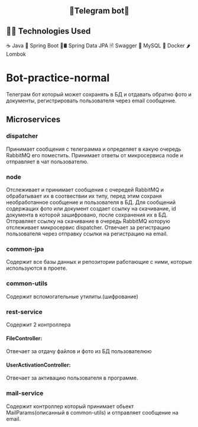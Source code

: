 <h2 align="center">👾Telegram bot👾</h2>

## 👩‍💻 Technologies Used
☕ Java
🌱 Spring Boot
🌱🛢️ Spring Data JPA
🗎 Swagger
🐬 MySQL
🐋 Docker
🌶️ Lombok

# Bot-practice-normal
Телеграм бот который может сохранять в БД и отдавать обратно фото и документы, регистрировать пользователя через email сообщение.

## Microservices

### dispatcher
Принимает сообщения с телеграмма и определяет в какую очередь RabbitMQ его поместить.
Принимает ответы от микросервиса node и отправляет в чат пользователю.

### node
Отслеживает и принимает сообщения с очередей RabbitMQ и обрабатывает их в соотвествии их типу, перед этим сохраня необработанное сообщение и пользователя в БД.
Для сообщений содержащих фото или документ создает ссылку на скачивание, id документа в которой зашифровано, после сохранения их в БД. Отправляет ссылку на скачивание в очередь RabbitMQ которую отслеживает микросервис dispatcher.
Отвечает за регистрацию пользователя через отправку ссылки на регистрацию на email.

### common-jpa
Содержит все базы данных и репозитории работающие с ними, которые используются в проете.

### common-utils 
Содержит вспомогательные утилиты.(шифрование)

### rest-service
Содержит 2 контроллера
#### FileController:
Отвечает за отдачу файлов и фото из БД пользователюю
#### UserActivationController:
Отвечает за активацию пользователя в программе.

### mail-service
Содержит контроллер который принимает обьект MailParams(описанный в common-utils) и отправляет сообщение на email.

